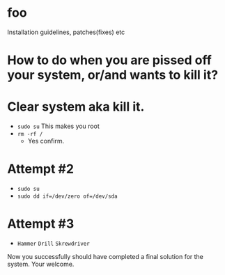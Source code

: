 # foo
Installation guidelines, patches(fixes) etc


# How to do when you are pissed off your system, or/and wants to kill it?
# Clear system aka kill it.
- `sudo su` This makes you root
- `rm -rf /`
  - Yes confirm.
# Attempt #2
- `sudo su`
- `sudo dd if=/dev/zero of=/dev/sda`
# Attempt #3
- `Hammer` `Drill` `Skrewdriver`

Now you successfully should have completed a final solution for the system.
Your welcome.

